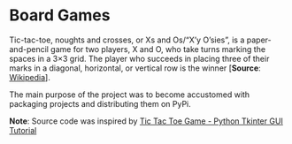 # Board Games



Tic-tac-toe, noughts and crosses, or Xs and Os/“X’y O’sies”, is a paper-and-pencil game for 
two players, X and O, who take turns marking the spaces in a 3×3 grid. The player who 
succeeds in placing three of their marks in a diagonal, horizontal, or vertical row is 
the winner [**Source**: [Wikipedia](https://en.wikipedia.org/wiki/Tic-tac-toe)].

The main purpose of the project was to become accustomed with packaging projects and 
distributing them on PyPi.  

**Note**: Source code was inspired by [Tic Tac Toe Game - Python Tkinter GUI Tutorial](https://www.youtube.com/watch?v=xx0qmpuA-vM)
